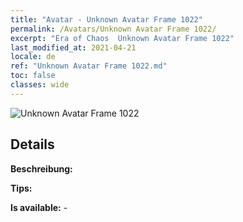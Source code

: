 ```yaml
---
title: "Avatar - Unknown Avatar Frame 1022"
permalink: /Avatars/Unknown Avatar Frame 1022/
excerpt: "Era of Chaos  Unknown Avatar Frame 1022"
last_modified_at: 2021-04-21
locale: de
ref: "Unknown Avatar Frame 1022.md"
toc: false
classes: wide
---
```

 ![Unknown Avatar Frame 1022](/images/a/avatarFrame_22.png)

## Details

 **Beschreibung:**  

 **Tips:**  

 **Is available:**  - 

